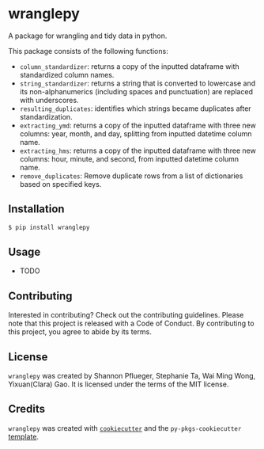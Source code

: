 # wranglepy

A package for wrangling and tidy data in python.

This package consists of the following functions:
- `column_standardizer`: returns a copy of the inputted dataframe with standardized column names.
- `string_standardizer`: returns a string that is converted to lowercase and its non-alphanumerics (including spaces and punctuation) are replaced with underscores.
- `resulting_duplicates`: identifies which strings became duplicates after standardization.
- `extracting_ymd`: returns a copy of the inputted dataframe with three new columns: year, month, and day, splitting from inputted datetime column name.
- `extracting_hms`: returns a copy of the inputted dataframe with three new columns: hour, minute, and second, from inputted datetime column name.
- `remove_duplicates`: Remove duplicate rows from a list of dictionaries based on specified keys.

## Installation

```bash
$ pip install wranglepy
```

## Usage

- TODO

## Contributing

Interested in contributing? Check out the contributing guidelines. Please note that this project is released with a Code of Conduct. By contributing to this project, you agree to abide by its terms.

## License

`wranglepy` was created by Shannon Pflueger, Stephanie Ta, Wai Ming Wong, Yixuan(Clara) Gao. It is licensed under the terms of the MIT license.

## Credits

`wranglepy` was created with [`cookiecutter`](https://cookiecutter.readthedocs.io/en/latest/) and the `py-pkgs-cookiecutter` [template](https://github.com/py-pkgs/py-pkgs-cookiecutter).
